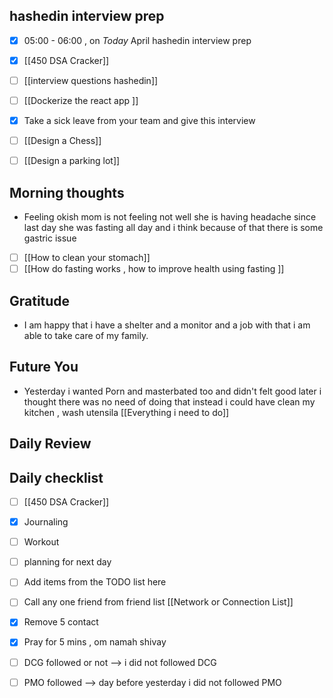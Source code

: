 ## hashedin interview prep
- [x]  05:00 - 06:00 , on *Today* April hashedin interview prep
- [x] [[450 DSA Cracker]]
- [ ] [[interview questions hashedin]]
- [ ] [[Dockerize the react app ]]
- [x] Take a sick leave from your team and give this interview 
- [ ] [[Design a Chess]]
- [ ]  [[Design a parking lot]]



## Morning thoughts
- Feeling okish mom is not feeling not well she is having headache since last day she was fasting all day and i think because of that there is some gastric issue
- [ ] [[How to clean your stomach]]
- [ ] [[How do fasting works , how to improve health using fasting ]]

## Gratitude
- I am happy that i have a shelter and a monitor and a job with that i am able to take care of my family.

## Future You
- Yesterday i wanted Porn and masterbated too and didn't felt good later i thought there was no need of doing that instead i could have clean my kitchen , wash utensila
[[Everything i need to do]]


## Daily Review  

## Daily checklist
- [ ] [[450 DSA Cracker]]
- [x] Journaling
- [ ] Workout
- [ ] planning for next day
- [ ] Add items from the TODO list here
- [ ] Call any one friend from friend list [[Network or Connection List]]
- [x] Remove 5 contact
- [x] Pray for 5 mins , om namah shivay
- [ ] DCG followed or not  --> i did not followed DCG
- [ ] PMO followed --> day before yesterday i did not followed PMO



